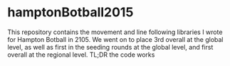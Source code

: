 # hamptonBotball2015
This repository contains the movement and line following libraries I wrote for Hampton Botball in 2105. We went on to place 3rd overall at the global level, as well as first in the seeding rounds at the global level, and first overall at the regional level. TL;DR the code works 
